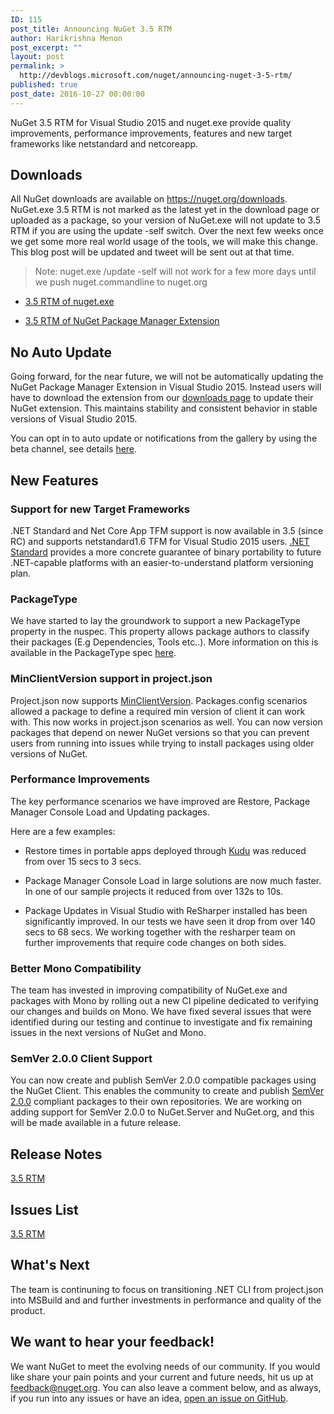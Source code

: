 ```yaml
---
ID: 115
post_title: Announcing NuGet 3.5 RTM
author: Harikrishna Menon
post_excerpt: ""
layout: post
permalink: >
  http://devblogs.microsoft.com/nuget/announcing-nuget-3-5-rtm/
published: true
post_date: 2016-10-27 00:00:00
---
```

NuGet 3.5 RTM for Visual Studio 2015 and nuget.exe provide quality improvements, performance improvements, features and new target frameworks like netstandard and netcoreapp.

## Downloads

All NuGet downloads are available on <https://nuget.org/downloads>. NuGet.exe 3.5 RTM is not marked as the latest yet in the download page or uploaded as a package, so your version of NuGet.exe will not update to 3.5 RTM if you are using the update -self switch. Over the next few weeks once we get some more real world usage of the tools, we will make this change. This blog post will be updated and tweet will be sent out at that time.

> Note: nuget.exe /update -self will not work for a few more days until we push nuget.commandline to nuget.org

*   [3\.5 RTM of nuget.exe][1]

*   [3\.5 RTM of NuGet Package Manager Extension][2]

## No Auto Update

Going forward, for the near future, we will not be automatically updating the NuGet Package Manager Extension in Visual Studio 2015. Instead users will have to download the extension from our [downloads page][3] to update their NuGet extension. This maintains stability and consistent behavior in stable versions of Visual Studio 2015.

You can opt in to auto update or notifications from the gallery by using the beta channel, see details [here][4].

## New Features

### Support for new Target Frameworks

.NET Standard and Net Core App TFM support is now available in 3.5 (since RC) and supports netstandard1.6 TFM for Visual Studio 2015 users. [.NET Standard][5] provides a more concrete guarantee of binary portability to future .NET-capable platforms with an easier-to-understand platform versioning plan.

### PackageType

We have started to lay the groundwork to support a new PackageType property in the nuspec. This property allows package authors to classify their packages (E.g Dependencies, Tools etc..). More information on this is available in the PackageType spec [here][6]. 

### MinClientVersion support in project.json

Project.json now supports [MinClientVersion][7]. Packages.config scenarios allowed a package to define a required min version of client it can work with. This now works in project.json scenarios as well. You can now version packages that depend on newer NuGet versions so that you can prevent users from running into issues while trying to install packages using older versions of NuGet.

### Performance Improvements

The key performance scenarios we have improved are Restore, Package Manager Console Load and Updating packages.

Here are a few examples:

*   Restore times in portable apps deployed through [Kudu][8] was reduced from over 15 secs to 3 secs.

*   Package Manager Console Load in large solutions are now much faster. In one of our sample projects it reduced from over 132s to 10s.

*   Package Updates in Visual Studio with ReSharper installed has been significantly improved. In our tests we have seen it drop from over 140 secs to 68 secs. We working together with the resharper team on further improvements that require code changes on both sides.

### Better Mono Compatibility

The team has invested in improving compatibility of NuGet.exe and packages with Mono by rolling out a new CI pipeline dedicated to verifying our changes and builds on Mono. We have fixed several issues that were identified during our testing and continue to investigate and fix remaining issues in the next versions of NuGet and Mono.

### SemVer 2.0.0 Client Support

You can now create and publish SemVer 2.0.0 compatible packages using the NuGet Client. This enables the community to create and publish [SemVer 2.0.0][9] compliant packages to their own repositories. We are working on adding support for SemVer 2.0.0 to NuGet.Server and NuGet.org, and this will be made available in a future release.

## Release Notes

[3\.5 RTM][10]

## Issues List

[3\.5 RTM][11]

## What's Next

The team is continuning to focus on transitioning .NET CLI from project.json into MSBuild and and further investments in performance and quality of the product.

## We want to hear your feedback!

We want NuGet to meet the evolving needs of our community. If you would like share your pain points and your current and future needs, hit us up at <feedback@nuget.org>. You can also leave a comment below, and as always, if you run into any issues or have an idea, [open an issue on GitHub][12].

 [1]: https://dist.nuget.org/win-x86-commandline/v3.5.0/NuGet.exe
 [2]: https://dist.nuget.org/visualstudio-2015-vsix/v3.5.0/NuGet.Tools.vsix
 [3]: https://nuget.org/downloads
 [4]: http://blog.nuget.org/20160502/Introducing-The-NuGet-Beta-Channel.html
 [5]: https://github.com/dotnet/corefx/blob/master/Documentation/architecture/net-platform-standard.md
 [6]: https://github.com/NuGet/Home/wiki/Package-Type
 [7]: https://docs.nuget.org/create/nuspec-reference
 [8]: https://github.com/projectkudu/kudu/wiki
 [9]: http://semver.org/
 [10]: https://docs.nuget.org/ndocs/Release-Notes/NuGet-3.5-rtm
 [11]: https://github.com/Nuget/home/issues?q=is%3Aissue+milestone%3A%223.5+RTM%22+is%3Aclosed
 [12]: https://github.com/Nuget/Home